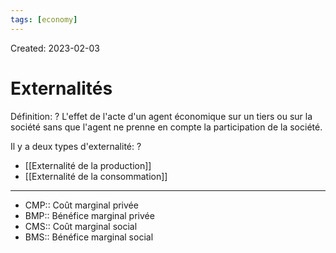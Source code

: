 ```yaml
---
tags: [economy] 
---
```

Created: 2023-02-03

# Externalités
Définition:
?
L'effet de l'acte d'un agent économique sur un tiers ou sur la société sans que l'agent ne prenne en compte la participation de la société.

Il y a deux types d'externalité:
?
- [[Externalité de la production]]
- [[Externalité de la consommation]]

---
- CMP:: Coût marginal privée
- BMP:: Bénéfice marginal privée
- CMS:: Coût marginal social
- BMS:: Bénéfice marginal social